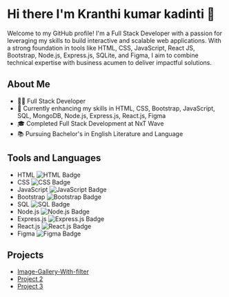 # Hi there I'm Kranthi kumar kadinti 👋

Welcome to my GitHub profile! I'm a Full Stack Developer with a passion for leveraging my skills to build interactive and scalable web applications. With a strong foundation in tools like HTML, CSS, JavaScript, React JS, Bootstrap, Node.js, Express.js, SQLite, and Figma, I aim to combine technical expertise with business acumen to deliver impactful solutions.

## About Me
- 🧑‍💻 Full Stack Developer
- 🚀 Currently enhancing my skills in HTML, CSS, Bootstrap, JavaScript, SQL, MongoDB, Node.js, Express.js, React.js, Figma
- 🎓 Completed Full Stack Development at NxT Wave
- 📚 Pursuing Bachelor's in English Literature and Language

## Tools and Languages
- HTML ![HTML Badge](https://img.shields.io/badge/-HTML-F26529?style=flat&logo=html5&logoColor=white)
- CSS ![CSS Badge](https://img.shields.io/badge/-CSS-29A8DF?style=flat&logo=css3&logoColor=white)
- JavaScript ![JavaScript Badge](https://img.shields.io/badge/-JavaScript-F7DF1E?style=flat&logo=javascript&logoColor=black)
- Bootstrap ![Bootstrap Badge](https://img.shields.io/badge/-Bootstrap-563D7C?style=flat&logo=bootstrap&logoColor=white)
- SQL ![SQL Badge](https://img.shields.io/badge/-SQL-006AB6?style=flat&logo=sqlite&logoColor=white)
- Node.js ![Node.js Badge](https://img.shields.io/badge/-Node.js-339933?style=flat&logo=nodedotjs&logoColor=white)
- Express.js ![Express.js Badge](https://img.shields.io/badge/-Express.js-000000?style=flat&logo=express&logoColor=white)
- React.js ![React.js Badge](https://img.shields.io/badge/-React.js-61DAFB?style=flat&logo=react&logoColor=black)
- Figma ![Figma Badge](https://img.shields.io/badge/-Figma-F24E1E?style=flat&logo=figma&logoColor=white)

## Projects
- [Image-Gallery-With-filter](https://klmamatha.github.io/Image-Gallery-With-filter/)
- [Project 2](link-to-project2)
- [Project 3](link-to-project3)
